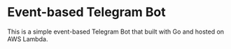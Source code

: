 # Event-based Telegram Bot

This is a simple event-based Telegram Bot that built with Go and hosted on AWS Lambda.
